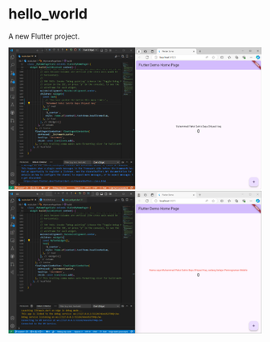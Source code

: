 # hello_world

A new Flutter project.

![Screenshot hello_world](images/01.png)
![Screenshot TextWidget](images/02.png)